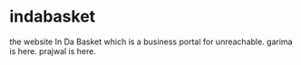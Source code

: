 # indabasket
the website In Da Basket which is a business portal for unreachable.
garima is here.
prajwal is here.